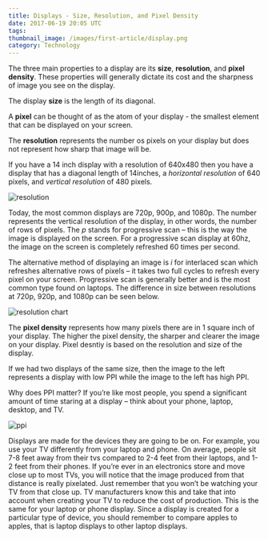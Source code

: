 ```yaml
---
title: Displays - Size, Resolution, and Pixel Density
date: 2017-06-19 20:05 UTC
tags:
thumbnail_image: /images/first-article/display.png
category: Technology
---
```


The three main properties to a display are its **size**, **resolution**, and **pixel density**. These properties will generally dictate its cost and the sharpness of image you see on the display.

The display **size** is the length of its diagonal.

A **pixel** can be thought of as the atom of your display - the smallest element that can be displayed on your screen.

The **resolution** represents the number os pixels on your display but does not represent how sharp that image will be.

If you have a 14 inch display with a resolution of 640x480 then you have a display that has a diagonal length of 14inches, a _horizontal resolution_ of 640 pixels, and _vertical resolution_ of 480 pixels.

![resolution](/images/first-article/res.jpg)

Today, the most common displays are 720p, 900p, and 1080p. The number represents the vertical resolution of the display, in other words, the number of rows of pixels. The _p_ stands for progressive scan – this is the way the image is displayed on the screen. For a progressive scan display at 60hz, the image on the screen is completely refreshed 60 times per second.

The alternative method of displaying an image is _i_ for interlaced scan which refreshes alternative rows of pixels – it takes two full cycles to refresh every pixel on your screen. Progressive scan is generally better and is the most common type found on laptops. The difference in size between resolutions at 720p, 920p, and 1080p can be seen below.

![resolution chart](/images/first-article/res-chart.jpg)

The **pixel density** represents how many pixels there are in 1 square inch of your display. The higher the pixel density, the sharper and clearer the image on your display. Pixel desntiy is based on the resolution and size of the display.

If we had two displays of the same size, then the image to the left represents a display with low PPI while the image to the left has high PPI.

Why does PPI matter? If you’re like most people, you spend a significant amount of time staring at a display – think about your phone, laptop, desktop, and TV.

![ppi](/images/first-article/ppi.jpg)

Displays are made for the devices they are going to be on. For example, you use your TV differently from your laptop and phone. On average, people sit 7-8 feet away from their tvs compared to 2-4 feet from their laptops, and 1-2 feet from their phones. If you’re ever in an electronics store and move close up to most TVs, you will notice that the image produced from that distance is really pixelated. Just remember that you won’t be watching your TV from that close up. TV manufacturers know this and take that into account when creating your TV to reduce the cost of production. This is the same for your laptop or phone display. Since a display is created for a particular type of device, you should  remember to compare apples to apples, that is laptop displays to other laptop displays.  
